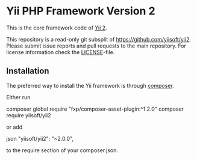 Yii PHP Framework Version 2
===========================

This is the core framework code of [Yii 2](https://github.com/yiisoft/yii2#readme).

This repository is a read-only git subsplit of <https://github.com/yiisoft/yii2>.
Please submit issue reports and pull requests to the main repository.
For license information check the [LICENSE](LICENSE.md)-file.

Installation
------------

The preferred way to install the Yii framework is through [composer](http://getcomposer.org/download/).

Either run

   
composer global require "fxp/composer-asset-plugin:^1.2.0"
composer require yiisoft/yii2
   

or add

   json
"yiisoft/yii2": "~2.0.0",
   

to the require section of your composer.json.
